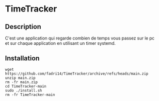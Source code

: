 # TimeTracker

## Description
C'est une application qui regarde combien de temps vous passez sur le pc et sur chaque application en utilisant un timer systemd.

## Installation

```
wget https://github.com/fadri14/TimeTracker/archive/refs/heads/main.zip
unzip main.zip
rm -fr main.zip
cd TimeTracker-main
sudo ./install.sh
rm -fr TimeTracker-main
```

